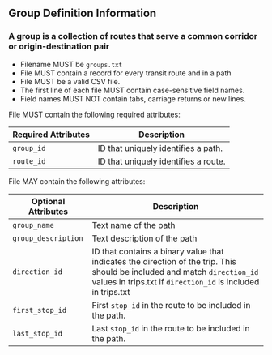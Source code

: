 ## Group Definition Information
### A group is a collection of routes that serve a common corridor or origin-destination pair

 *  Filename MUST be `groups.txt`
 *  File MUST contain a record for every transit route and in a path
 *  File MUST be a valid CSV file.
 *  The first line of each file MUST contain case-sensitive field names.
 *  Field names MUST NOT contain tabs, carriage returns or new lines.

File MUST contain the following required attributes:

Required Attributes	| Description										
----------			| -------------		
`group_id`			| ID that uniquely identifies a path.
`route_id`			| ID that uniquely identifies a route.

File MAY contain the following attributes:

Optional Attributes	| Description										
----------			| -------------	
`group_name`		| Text name of the path
`group_description`	| Text description of the path
`direction_id`		| ID that contains a binary value that indicates the direction of the trip.  This should be included and match `direction_id` values in trips.txt if `direction_id` is included in trips.txt
`first_stop_id`		| First `stop_id` in the route to be included in the path.
`last_stop_id`		| Last `stop_id` in the route to be included in the path.
